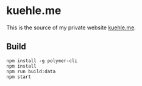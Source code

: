 # kuehle.me

This is the source of my private website [kuehle.me](https://kuehle.me).

## Build

```
npm install -g polymer-cli
npm install
npm run build:data
npm start
```
